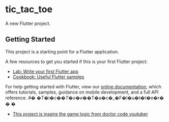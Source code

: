 # tic_tac_toe

A new Flutter project.

## Getting Started

This project is a starting point for a Flutter application.

A few resources to get you started if this is your first Flutter project:

- [Lab: Write your first Flutter app](https://flutter.dev/docs/get-started/codelab)
- [Cookbook: Useful Flutter samples](https://flutter.dev/docs/cookbook)

For help getting started with Flutter, view our
[online documentation](https://flutter.dev/docs), which offers tutorials,
samples, guidance on mobile development, and a full API reference.
#� �T�i�c�_�T�o�e�_�T�a�c�_�F�l�u�t�t�e�r�
�
�
- [This project is inspire the game logic from doctor code youtuber](https://www.youtube.com/channel/UCCkjYARLbR1ws4_lMuvJ2vg)

